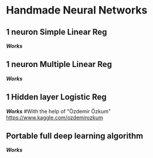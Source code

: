 # Handmade Neural Networks

## 1 neuron Simple Linear Reg

***Works***

## 1 neuron Multiple Linear Reg

***Works***

## 1 Hidden layer Logistic Reg

***Works*** #With the help of "Özdemir Özkum" https://www.kaggle.com/ozdemirozkum

## Portable full deep learning algorithm 

***Works***